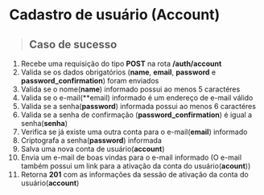 # **Cadastro de usuário (Account)**

> ## Caso de sucesso

1. Recebe uma requisição do tipo **POST** na rota **/auth/account**
2. Valida se os dados obrigatórios (**name**, **email**, **password** e **password_confirmation**) foram enviados
3. Valida se o nome(**name**) informado possui ao menos 5 caractéres
4. Valida se o e-mail(**email) informado é um endereço de e-mail válido
5. Valida se a senha(**password**) informada possui ao menos 6 caractéres
6. Valida se a senha de confirmação (**password_confirmation**) é igual a senha(**senha**)
7. Verifica se já existe uma outra conta para o e-mail(**email**) informado
8. Criptografa a senha(**password**) informada
9. Salva uma nova conta de usuário(**account**)
10. Envia um e-mail de boas vindas para o e-mail informado 
	(O e-mail também possui um link para a ativação da conta do usuário(**acount**))
11. Retorna **201** com as informações da sessão de ativação da conta do usuário(**account**)